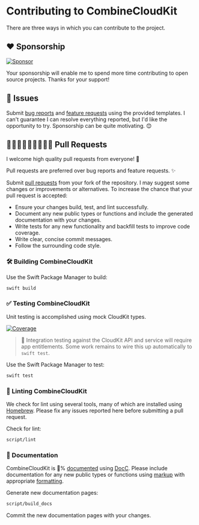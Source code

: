 # Contributing to CombineCloudKit

There are three ways in which you can contribute to the project.

## ❤️ Sponsorship

[![Sponsor](https://img.shields.io/badge/Sponsor-chris--araman-slateblue?logo=github&style=flat-square)](https://github.com/sponsors/chris-araman)

Your sponsorship will enable me to spend more time contributing to open source projects. Thanks for your support!

## 🐛 Issues

Submit [bug reports](https://github.com/chris-araman/CombineCloudKit/issues/new?template=bug_report.md) and
[feature requests](https://github.com/chris-araman/CombineCloudKit/issues/new?template=feature_request.md) using the
provided templates. I can't guarantee I can resolve everything reported, but I'd like the opportunity to try.
Sponsorship can be quite motivating. 😊

## 🧑🏽‍💻👩🏿‍💻👨🏻‍💻 Pull Requests

I welcome high quality pull requests from everyone! 🦄

Pull requests are preferred over bug reports and feature requests. ✨

Submit [pull requests](https://github.com/chris-araman/CombineCloudKit/compare) from your fork of the repository. I may
suggest some changes or improvements or alternatives. To increase the chance that your pull request is accepted:

- Ensure your changes build, test, and lint successfully.
- Document any new public types or functions and include the generated documentation with your changes.
- Write tests for any new functionality and backfill tests to improve code coverage.
- Write clear, concise commit messages.
- Follow the surrounding code style.

### 🛠 Building CombineCloudKit

Use the Swift Package Manager to build:

```bash
swift build
```

### ✅ Testing CombineCloudKit

Unit testing is accomplished using mock CloudKit types.

[![Coverage](https://img.shields.io/codecov/c/github/chris-araman/CombineCloudKit/main?style=flat-square&color=informational)](https://app.codecov.io/gh/chris-araman/CombineCloudKit/)

> 🚧 Integration testing against the CloudKit API and service will require app entitlements. Some work
> remains to wire this up automatically to `swift test`.

Use the Swift Package Manager to test:

```bash
swift test
```

### 🧹 Linting CombineCloudKit

We check for lint using several tools, many of which are installed using [Homebrew](https://brew.sh). Please fix any
issues reported here before submitting a pull request.

Check for lint:

```bash
script/lint
```

### 📘 Documentation

CombineCloudKit is 💯% [documented](https://combinecloudkit.hiddenplace.dev) using
[DocC](https://developer.apple.com/documentation/docc). Please include documentation for any new
public types or functions using
[markup](https://developer.apple.com/documentation/Xcode/writing-symbol-documentation-in-your-source-files)
with appropriate
[formatting](https://developer.apple.com/documentation/Xcode/formatting-your-documentation-content).

Generate new documentation pages:

```bash
script/build_docs
```

Commit the new documentation pages with your changes.

